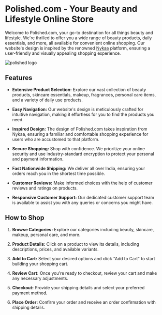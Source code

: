 # Polished.com - Your Beauty and Lifestyle Online Store

Welcome to Polished.com, your go-to destination for all things beauty and lifestyle. We're thrilled to offer you a wide range of beauty products, daily essentials, and more, all available for convenient online shopping. Our website's design is inspired by the renowned [Nykaa](https://www.nykaa.com/) platform, ensuring a user-friendly and visually appealing shopping experience.


![polished logo](https://github.com/shubham-Adhya/Polished.com/assets/119453418/e598cf9d-14a0-4bf9-b297-1c4364f13a65)

## Features

- **Extensive Product Selection:** Explore our vast collection of beauty products, skincare essentials, makeup, fragrances, personal care items, and a variety of daily use products.

- **Easy Navigation:** Our website's design is meticulously crafted for intuitive navigation, making it effortless for you to find the products you need.

- **Inspired Design:** The design of Polished.com takes inspiration from Nykaa, ensuring a familiar and comfortable shopping experience for users who are accustomed to that platform.

- **Secure Shopping:** Shop with confidence. We prioritize your online security and use industry-standard encryption to protect your personal and payment information.

- **Fast Nationwide Shipping:** We deliver all over India, ensuring your orders reach you in the shortest time possible.

- **Customer Reviews:** Make informed choices with the help of customer reviews and ratings on products.

- **Responsive Customer Support:** Our dedicated customer support team is available to assist you with any queries or concerns you might have.

## How to Shop

1. **Browse Categories:** Explore our categories including beauty, skincare, makeup, personal care, and more.

2. **Product Details:** Click on a product to view its details, including descriptions, prices, and available variants.

3. **Add to Cart:** Select your desired options and click "Add to Cart" to start building your shopping cart.

4. **Review Cart:** Once you're ready to checkout, review your cart and make any necessary adjustments.

5. **Checkout:** Provide your shipping details and select your preferred payment method.

6. **Place Order:** Confirm your order and receive an order confirmation with shipping details.



